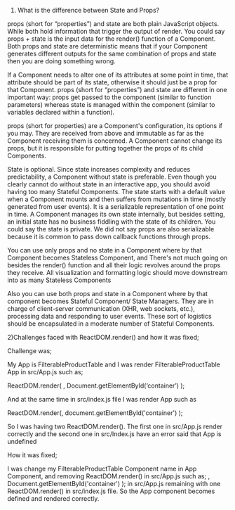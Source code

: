 1) What is the difference between State and Props?

props (short for “properties”) and state are both plain JavaScript objects. While both hold information that trigger the output of render. You could say props + state is the input data for the render() function of a Component. Both props and state are deterministic means that if your Component generates different outputs for the same combination of props and state then you are doing something wrong.

If a Component needs to alter one of its attributes at some point in time, that attribute should be part of its state, otherwise it should just be a prop for that Component.
props (short for “properties”) and state are different in one important way: props get passed to the component (similar to function parameters) whereas state is managed within the component (similar to variables declared within a function).

props (short for properties) are a Component's configuration, its options if you may. They are received from above and immutable as far as the Component receiving them is concerned. A Component cannot change its props, but it is responsible for putting together the props of its child Components.

State is optional. Since state increases complexity and reduces predictability, a Component without state is preferable. Even though you clearly cannot do without state in an interactive app, you should avoid having too many Stateful Components.
The state starts with a default value when a Component mounts and then suffers from mutations in time (mostly generated from user events). It is a serializable representation of one point in time.
A Component manages its own state internally, but besides setting, an initial state has no business fiddling with the state of its children. You could say the state is private. We did not say props are also serializable because it is common to pass down callback functions through props.

You can use only props and no state in a Component where by that Component becomes Stateless Component, and There's not much going on besides the render() function and all their logic revolves around the props they receive. All visualization and formatting logic should move downstream into as many Stateless Components 

Also you can use both props and state in a Component where by that component becomes Stateful Component/ State Managers. They are in charge of client-server communication (XHR, web sockets, etc.), processing data and responding to user events. These sort of logistics should be encapsulated in a moderate number of Stateful Components.

2)Challenges faced with ReactDOM.render() and how it was fixed;

Challenge was;

My App is FilterableProductTable and I was render FilterableProductTable App in src/App.js such as;

ReactDOM.render(
<FilterableProductTable products={PRODUCTS} />,
Document.getElementById(‘container’)
);

And at the same time in src/index.js file I was render App such as 

ReactDOM.render(<App products={PRODUCTS}/>, 
document.getElementById('container')
); 

So I was having two ReactDOM.render().
The first one in src/App.js render correctly and the second one in src/Index.js have an error said that App is undefined

How it was fixed;

I was change my FilterableProductTable Component name in App Component, and removing ReactDOM.render() in src/App.js such as;
<FilterableProductTable products={PRODUCTS} />,
Document.getElementById('container')
);
in src/App.js  remaining with one ReactDOM.render() in src/index.js file. 
So the App component becomes defined and rendered correctly.

